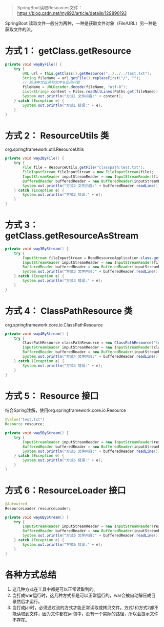> SpringBoot读取Resources文件：https://blog.csdn.net/myli92/article/details/129890193

SpringBoot 读取文件一般分为两种，一种是获取文件对象（File/URL）另一种是获取文件的流。

# 方式 1： getClass.getResource

```java
private void wayByFile() {
    try {
        URL url = this.getClass().getResource("../../../test.txt");
        String fileName = url.getFile().replaceFirst("/", "");
        // 解决中文目录和文件名乱码问题
        fileName = URLDecoder.decode(fileName, "utf-8");
        List<String> content = Files.readAllLines(Paths.get(fileName));
        System.out.println("方式1 文件内容:" + content);
    } catch (Exception e) {
        System.out.println("方式1 错误:" + e);
    }
}
```



# 方式 2： ResourceUtils 类

org.springframework.util.ResourceUtils

```java
private void way2ByFile() {
    try {
        File file = ResourceUtils.getFile("classpath:test.txt");
        FileInputStream fileInputStream = new FileInputStream(file);
        InputStreamReader inputStreamReader = new InputStreamReader(fileInputStream);
        BufferedReader bufferedReader = new BufferedReader(inputStreamReader);
        System.out.println("方式2 文件内容:" + bufferedReader.readLine());
    } catch (Exception e) {
        System.out.println("方式2 错误:" + e);
    }
}
```



# 方式 3： getClass.getResourceAsStream

```java
private void way3ByStream() {
    try {
        InputStream fileInputStream = ReadResourceApplication.class.getResourceAsStream("../../../test.txt");
        InputStreamReader inputStreamReader = new InputStreamReader(fileInputStream);
        BufferedReader bufferedReader = new BufferedReader(inputStreamReader);
        System.out.println("方式3 文件内容:" + bufferedReader.readLine());
    } catch (Exception e) {
        System.out.println("方式3 错误:" + e);
    }
}
```



# 方式 4： ClassPathResource 类

org.springframework.core.io.ClassPathResource

```java
private void way4ByStream() {
    try {
        ClassPathResource classPathResource = new ClassPathResource("test.txt");
        InputStreamReader inputStreamReader = new InputStreamReader(classPathResource.getInputStream());
        BufferedReader bufferedReader = new BufferedReader(inputStreamReader);
        System.out.println("方式4 文件内容:" + bufferedReader.readLine());
    } catch (Exception e) {
        System.out.println("方式4 错误:" + e);
    }
}
```



# 方式 5： Resource 接口

结合Spring注解，使用org.springframework.core.io.Resource

```java
@Value("test.txt")
Resource resource;

private void way5ByStream() {
    try {
        InputStreamReader inputStreamReader = new InputStreamReader(resource.getInputStream());
        BufferedReader bufferedReader = new BufferedReader(inputStreamReader);
        System.out.println("方式5 文件内容:" + bufferedReader.readLine());
    } catch (Exception e) {
        System.out.println("方式5 错误:" + e);
    }
}
```



# 方式 6：ResourceLoader 接口

```java
@Autowired
ResourceLoader resourceLoader;

private void way6ByStream() {
    try {
        InputStreamReader inputStreamReader = new InputStreamReader(resourceLoader.getResource("test.txt").getInputStream());
        BufferedReader bufferedReader = new BufferedReader(inputStreamReader);
        System.out.println("方式6 文件内容:" + bufferedReader.readLine());
    } catch (Exception e) {
        System.out.println("方式6 错误:" + e);
    }
}
```



# 各种方式总结

1. 这几种方式在工具中都是可以正常读取到的。
2. 当打成war运行时，这几种方式都是可以正常运行的，war会被自动解压成目录然后才运行。
3. 当打成jar时，必须通过流的方式才能正常读取或拷贝文件。方式1和方式2都不能读取到文件，因为文件都在jar包中，没有一个实际的路径，所以会提示文件不存在。

